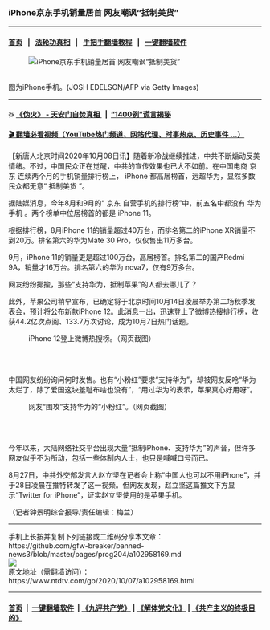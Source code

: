 ### iPhone京东手机销量居首 网友嘲讽“抵制美货”
------------------------

#### [首页](https://github.com/gfw-breaker/banned-news3/blob/master/README.md) &nbsp;&nbsp;|&nbsp;&nbsp; [法轮功真相](https://github.com/begood0513/basic/blob/master/README.md)  &nbsp;&nbsp;|&nbsp;&nbsp; [手把手翻墙教程](https://github.com/gfw-breaker/guides/wiki)  &nbsp;&nbsp;|&nbsp;&nbsp; [一键翻墙软件](https://github.com/gfw-breaker/nogfw/blob/master/README.md)  



<div><div class="featured_image">
 <figure>
  <img alt="iPhone京东手机销量居首 网友嘲讽“抵制美货”" src="https://i.ntdtv.com/assets/uploads/2020/10/GettyImages-1167279638-800x450.jpg"/>
 </figure><br/>
 <span class="caption">
  图为iPhone手机。(JOSH EDELSON/AFP via Getty Images)
 </span>
</div>
</div><hr/>

#### 💥 [《伪火》 - 天安门自焚真相 ](http://158.247.195.190:10000/videos/blog/weihuo.html)&nbsp; |&nbsp; [“1400例”谎言揭秘  ](http://158.247.195.190:10000/videos/blog/jiexi1400.html)

#### [ 🎬  翻墙必看视频（YouTube热门频道、网站代理、时事热点、历史事件 ...）](https://github.com/gfw-breaker/links/blob/master/banned.md)

<div><div class="post_content" itemprop="articleBody">
 <p>
  【新唐人北京时间2020年10月08日讯】随着新冷战继续推进，中共不断煽动反美情绪。不过，中国民众正在觉醒，中共的宣传效果也已大不如前。在中国电商
  <ok href="https://www.ntdtv.com/gb/京东.htm">
   京东
  </ok>
  连续两个月的手机销量排行榜上，
  <ok href="https://www.ntdtv.com/gb/iphone.htm">
   iPhone
  </ok>
  都高居榜首，远超华为，显然多数民众都无意“
  <ok href="https://www.ntdtv.com/gb/抵制美货.htm">
   抵制美货
  </ok>
  ”。
 </p>
 <p>
  据陆媒消息，今年8月和9月的“
  <ok href="https://www.ntdtv.com/gb/京东.htm">
   京东
  </ok>
  自营手机的排行榜”中，前五名中都没有
  <ok href="https://www.ntdtv.com/gb/华为手机.htm">
   华为手机
  </ok>
  。两个榜单中位居榜首的都是
  <ok href="https://www.ntdtv.com/gb/iphone.htm">
   iPhone
  </ok>
  11。
 </p>
 <p>
  根据排行榜，8月iPhone 11的销量超过40万台，而排名第二的iPhone XR销量不到20万。排名第六的华为Mate 30 Pro，仅仅售出11万多台。
 </p>
 <p>
  9月，iPhone 11的销量更是超过100万台，高居榜首。排名第二的国产Redmi 9A，销量才16万台。排名第六的华为 nova7，仅有9万多台。
 </p>
 <p>
  网友纷纷揶揄，那些“支持华为，抵制苹果”的人都去哪儿了？
 </p>
 <p>
  此外，苹果公司稍早宣布，已确定将于北京时间10月14日凌晨举办第二场秋季发表会，预计将公布新款iPhone 12。此消息一出，迅速登上了微博热搜排行榜，收获44.2亿次点阅、133.7万次讨论，成为10月7日热门话题。
 </p>
 <figure class="wp-caption aligncenter" id="attachment_102958177" style="width: 600px">
  <ok href="https://i.ntdtv.com/assets/uploads/2020/10/phpEAOo2P.jpg">
   <img alt="" class="size-medium wp-image-102958177" src="https://i.ntdtv.com/assets/uploads/2020/10/phpEAOo2P-600x284.jpg"/>
  </ok>
  <br/><figcaption class="wp-caption-text">
   iPhone 12登上微博热搜榜。（网页截图）
  </figcaption><br/>
 </figure><br/>
 <p>
  中国网友纷纷询问何时发售。也有“小粉红”要求“支持华为”，却被网友反呛“华为太烂了，除了爱国这块羞耻布啥也没有”，“用过华为的表示，苹果真心好用呀”。
 </p>
 <figure class="wp-caption aligncenter" id="attachment_102958179" style="width: 600px">
  <ok href="https://i.ntdtv.com/assets/uploads/2020/10/phpyFpLfS.jpg">
   <img alt="" class="size-medium wp-image-102958179" src="https://i.ntdtv.com/assets/uploads/2020/10/phpyFpLfS-600x636.jpg"/>
  </ok>
  <br/><figcaption class="wp-caption-text">
   网友“围攻”支持华为的“小粉红”。（网页截图）
  </figcaption><br/>
 </figure><br/>
 <p>
  今年以来，大陆网络社交平台出现大量“抵制iPhone、支持华为”的声音，但许多网友似乎不为所动，包括一些体制内人士，也只是喊喊口号而已。
 </p>
 <p>
  8月27日，中共外交部发言人赵立坚在记者会上称“中国人也可以不用iPhone”，并于28日凌晨在推特转发了这一视频。但网友发现，赵立坚这篇推文下方显示“Twitter for iPhone”，证实赵立坚使用的是苹果手机。
 </p>
 <p>
  （记者钟景明综合报导/责任编辑：梅兰）
 </p>
 <div class="single_ad">
 </div>
</div>
</div>
<hr/>
手机上长按并复制下列链接或二维码分享本文章：<br/>
https://github.com/gfw-breaker/banned-news3/blob/master/pages/prog204/a102958169.md <br/>
<a href='https://github.com/gfw-breaker/banned-news3/blob/master/pages/prog204/a102958169.md'><img src='https://github.com/gfw-breaker/banned-news3/blob/master/pages/prog204/a102958169.md.png'/></a> <br/>
原文地址（需翻墙访问）：https://www.ntdtv.com/gb/2020/10/07/a102958169.html


------------------------
#### [首页](https://github.com/gfw-breaker/banned-news3/blob/master/README.md) &nbsp;|&nbsp; [一键翻墙软件](https://github.com/gfw-breaker/nogfw/blob/master/README.md) &nbsp;| [《九评共产党》](https://github.com/gfw-breaker/9ping.md/blob/master/README.md#九评之一评共产党是什么) | [《解体党文化》](https://github.com/gfw-breaker/jtdwh.md/blob/master/README.md) | [《共产主义的终极目的》](https://github.com/gfw-breaker/gczydzjmd.md/blob/master/README.md)


<img src='http://gfw-breaker.win/banned-news3/pages/prog204/a102958169.md' width='0px' height='0px'/>